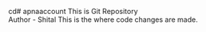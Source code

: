 cd# apnaaccount
This is Git Repository
<br>
Author - Shital
This is the where code changes are made.